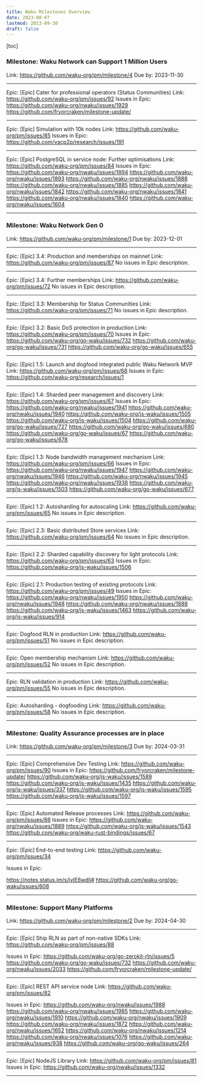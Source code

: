 ```yaml
---
title: Waku Milestones Overview
date: 2023-08-07
lastmod: 2023-09-30
draft: false
---
```

[toc]
### Milestone: Waku Network can Support 1 Million Users
Link: https://github.com/waku-org/pm/milestone/4
Due by: 2023-11-30

----------------------------

Epic: [Epic] Cater for professional operators (Status Communities)
Link: https://github.com/waku-org/pm/issues/92
Issues in Epic:
https://github.com/waku-org/nwaku/issues/1929
https://github.com/fryorcraken/milestone-update/

----------------------------

Epic: [Epic] Simulation with 10k nodes
Link: https://github.com/waku-org/pm/issues/85
Issues in Epic:
https://github.com/vacp2p/research/issues/191

----------------------------

Epic: [Epic] PostgreSQL in service node: Further optimisations
Link: https://github.com/waku-org/pm/issues/84
Issues in Epic:
https://github.com/waku-org/nwaku/issues/1894
https://github.com/waku-org/nwaku/issues/1893
https://github.com/waku-org/nwaku/issues/1888
https://github.com/waku-org/nwaku/issues/1885
https://github.com/waku-org/nwaku/issues/1842
https://github.com/waku-org/nwaku/issues/1841
https://github.com/waku-org/nwaku/issues/1840
https://github.com/waku-org/nwaku/issues/1604

----------------------------

### Milestone: Waku Network Gen 0

Link: https://github.com/waku-org/pm/milestone/1
Due by: 2023-12-01

----------------------------

Epic: [Epic] 3.4: Production and memberships on mainnet
Link: https://github.com/waku-org/pm/issues/87
No issues in Epic description.

----------------------------

Epic: [Epic] 3.4: Further memberships
Link: https://github.com/waku-org/pm/issues/72
No issues in Epic description.

----------------------------

Epic: [Epic] 3.3: Membership for Status Communities
Link: https://github.com/waku-org/pm/issues/71
No issues in Epic description.

----------------------------

Epic: [Epic] 3.2: Basic DoS protection in production
Link: https://github.com/waku-org/pm/issues/70
Issues in Epic:
https://github.com/waku-org/go-waku/issues/732
https://github.com/waku-org/go-waku/issues/731
https://github.com/waku-org/go-waku/issues/655

----------------------------

Epic: [Epic] 1.5: Launch and dogfood integrated public Waku Network MVP
Link: https://github.com/waku-org/pm/issues/68
Issues in Epic:
https://github.com/waku-org/research/issues/1

----------------------------

Epic: [Epic] 1.4: Sharded peer management and discovery
Link: https://github.com/waku-org/pm/issues/67
Issues in Epic:
https://github.com/waku-org/nwaku/issues/1941
https://github.com/waku-org/nwaku/issues/1940
https://github.com/waku-org/js-waku/issues/1505
https://github.com/waku-org/js-waku/issues/1504
https://github.com/waku-org/go-waku/issues/727
https://github.com/waku-org/go-waku/issues/680
https://github.com/waku-org/go-waku/issues/67
https://github.com/waku-org/go-waku/issues/678

----------------------------

Epic: [Epic] 1.3: Node bandwidth management mechanism
Link: https://github.com/waku-org/pm/issues/66
Issues in Epic:
https://github.com/waku-org/nwaku/issues/1947
https://github.com/waku-org/nwaku/issues/1946
https://github.com/waku-org/nwaku/issues/1945
https://github.com/waku-org/nwaku/issues/1938
https://github.com/waku-org/js-waku/issues/1503
https://github.com/waku-org/go-waku/issues/677

----------------------------

Epic: [Epic] 1.2: Autosharding for autoscaling
Link: https://github.com/waku-org/pm/issues/65
No issues in Epic description.

----------------------------

Epic: [Epic] 2.3: Basic distributed Store services
Link: https://github.com/waku-org/pm/issues/64
No issues in Epic description.

----------------------------

Epic: [Epic] 2.2: Sharded capability discovery for light protocols
Link: https://github.com/waku-org/pm/issues/63
Issues in Epic:
https://github.com/waku-org/js-waku/issues/1506

----------------------------

Epic: [Epic] 2.1: Production testing of existing protocols
Link: https://github.com/waku-org/pm/issues/49
Issues in Epic:
https://github.com/waku-org/nwaku/issues/1950
https://github.com/waku-org/nwaku/issues/1948
https://github.com/waku-org/nwaku/issues/1888
https://github.com/waku-org/js-waku/issues/1463
https://github.com/waku-org/js-waku/issues/914

----------------------------

Epic: Dogfood RLN in production
Link: https://github.com/waku-org/pm/issues/51
No issues in Epic description.

----------------------------

Epic: Open membership mechanism
Link: https://github.com/waku-org/pm/issues/52
No issues in Epic description.

----------------------------

Epic: RLN validation in production
Link: https://github.com/waku-org/pm/issues/55
No issues in Epic description.

----------------------------

Epic: Autosharding - dogfooding
Link: https://github.com/waku-org/pm/issues/58
No issues in Epic description.

----------------------------

### Milestone: Quality Assurance processes are in place
Link: https://github.com/waku-org/pm/milestone/3
Due by: 2024-03-31

----------------------------

Epic: [Epic] Comprehensive Dev Testing
Link: https://github.com/waku-org/pm/issues/90
Issues in Epic:
https://github.com/fryorcraken/milestone-update/
https://github.com/waku-org/js-waku/issues/1589
https://github.com/waku-org/js-waku/issues/1435
https://github.com/waku-org/js-waku/issues/337
https://github.com/waku-org/js-waku/issues/1595
https://github.com/waku-org/js-waku/issues/1597

----------------------------

Epic: [Epic] Automated Release processes
Link: https://github.com/waku-org/pm/issues/86
Issues in Epic:
https://github.com/waku-org/nwaku/issues/1889
https://github.com/waku-org/js-waku/issues/1543
https://github.com/waku-org/waku-rust-bindings/issues/67

----------------------------

Epic: [Epic] End-to-end testing
Link: https://github.com/waku-org/pm/issues/34

Issues in Epic:

https://notes.status.im/s/iylE6wdli#
https://github.com/waku-org/go-waku/issues/608

----------------------------

### Milestone: Support Many Platforms
Link: https://github.com/waku-org/pm/milestone/2
Due by: 2024-04-30

----------------------------

Epic: [Epic] Ship RLN as part of non-native SDKs
Link: https://github.com/waku-org/pm/issues/88

Issues in Epic:
https://github.com/waku-org/go-zerokit-rln/issues/5
https://github.com/waku-org/go-waku/issues/732
https://github.com/waku-org/nwaku/issues/2033
https://github.com/fryorcraken/milestone-update/

----------------------------

Epic: [Epic] REST API service node
Link: https://github.com/waku-org/pm/issues/82

Issues in Epic:
https://github.com/waku-org/nwaku/issues/1988
https://github.com/waku-org/nwaku/issues/1985
https://github.com/waku-org/nwaku/issues/1910
https://github.com/waku-org/nwaku/issues/1909
https://github.com/waku-org/nwaku/issues/1872
https://github.com/waku-org/nwaku/issues/1652
https://github.com/waku-org/nwaku/issues/1214
https://github.com/waku-org/nwaku/issues/1076
https://github.com/waku-org/nwaku/issues/938
https://github.com/waku-org/go-waku/issues/264

----------------------------

Epic: [Epic] NodeJS Library
Link: https://github.com/waku-org/pm/issues/81
Issues in Epic:
https://github.com/waku-org/nwaku/issues/1332

----------------------------